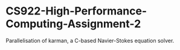# CS922-High-Performance-Computing-Assignment-2

Parallelisation of karman, a C-based Navier-Stokes equation solver.
